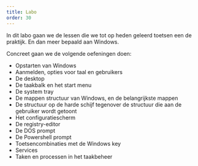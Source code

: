 ```yaml
---
title: Labo
order: 30
---
```


In dit labo gaan we de lessen die we tot op heden geleerd toetsen een de praktijk.
En dan meer bepaald aan Windows.

Concreet gaan we de volgende oefeningen doen:

 - Opstarten van Windows
 - Aanmelden, opties voor taal en gebruikers
 - De desktop
 - De taakbalk en het start menu
 - De system tray
 - De mappen structuur van Windows, en de belangrijkste mappen
 - De structuur op de harde schijf tegenover de structuur die aan de gebruiker wordt getoont
 - Het configuratiescherm
 - De registry-editor
 - De DOS prompt
 - De Powershell prompt
 - Toetsencombinaties met de Windows key
 - Services
 - Taken en processen in het taakbeheer
